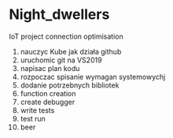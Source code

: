 # Night_dwellers
IoT project
connection optimisation
1. nauczyc Kube jak działa github
2. uruchomic git na VS2019
3. napisac plan kodu
4. rozpoczac spisanie wymagan systemowychj
5. dodanie potrzebnych bibliotek
6. function creation
7. create debugger
8. write tests
9. test run
10. beer
